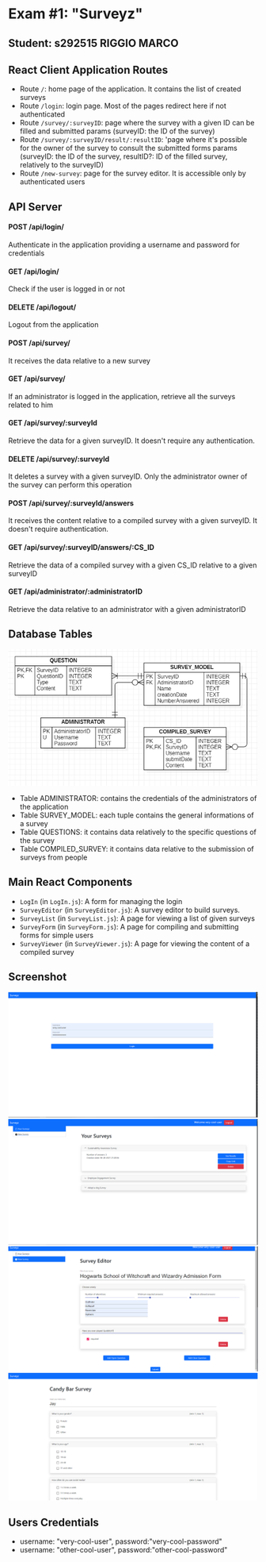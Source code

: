 # Exam #1: "Surveyz"

## Student: s292515 RIGGIO MARCO

## React Client Application Routes

- Route `/`: home page of the application. It contains the list of created surveys
- Route `/login`: login page. Most of the pages redirect here if not authenticated
- Route `/survey/:surveyID`: page where the survey with a given ID can be filled and submitted params (surveyID: the ID
  of the survey)
- Route `/survey/:surveyID/result/:resultID`: 'page where it's possible for the owner of the survey to consult the
  submitted forms params (surveyID: the ID of the survey, resultID?: ID of the filled survey, relatively to the
  surveyID)
- Route `/new-survey`: page for the survey editor. It is accessible only by authenticated users

## API Server

#### POST /api/login/

Authenticate in the application providing a username and password for credentials

#### GET /api/login/

Check if the user is logged in or not

#### DELETE /api/logout/

Logout from the application

#### POST /api/survey/

It receives the data relative to a new survey

#### GET /api/survey/

If an administrator is logged in the application, retrieve all the surveys related to him

#### GET /api/survey/:surveyId

Retrieve the data for a given surveyID. It doesn't require any authentication.

#### DELETE /api/survey/:surveyId

It deletes a survey with a given surveyID. Only the administrator owner of the survey can perform this operation

#### POST /api/survey/:surveyId/answers

It receives the content relative to a compiled survey with a given surveyID. It doesn't require authentication.

#### GET /api/survey/:surveyID/answers/:CS_ID

Retrieve the data of a compiled survey with a given CS_ID relative to a given surveyID

#### GET /api/administrator/:administratorID

Retrieve the data relative to an administrator with a given administratorID

## Database Tables

![ER-Diagram](./img/ER-Diagram.png)

- Table ADMINISTRATOR: contains the credentials of the administrators of the application
- Table SURVEY_MODEL: each tuple contains the general informations of a survey
- Table QUESTIONS: it contains data relatively to the specific questions of the survey
- Table COMPILED_SURVEY: it contains data relative to the submission of surveys from people

## Main React Components

- `LogIn` (in `LogIn.js`): A form for managing the login
- `SurveyEditor` (in `SurveyEditor.js`): A survey editor to build surveys.
- `SurveyList` (in `SurveyList.js`): A page for viewing a list of given surveys
- `SurveyForm` (in `SurveyForm.js`): A page for compiling and submitting forms for simple users
- `SurveyViewer` (in `SurveyViewer.js`): A page for viewing the content of a compiled survey

## Screenshot

![screenshot-1](./img/screenshot-1.png)
![screenshot-2](./img/screenshot-2.png)
![screenshot-3](./img/screenshot-3.png)
![screenshot-4](./img/screenshot-4.png)

## Users Credentials

- username: "very-cool-user", password:"very-cool-password"
- username: "other-cool-user", password:"other-cool-password"
